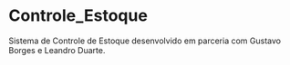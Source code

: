 # Controle_Estoque
Sistema de Controle de Estoque desenvolvido em parceria com Gustavo Borges e Leandro Duarte.
